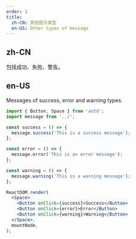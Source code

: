 ```yaml
---
order: 1
title:
  zh-CN: 其他提示类型
  en-US: Other types of message
---
```


## zh-CN

包括成功、失败、警告。

## en-US

Messages of success, error and warning types.

```jsx
import { Button, Space } from 'antd';
import message from '../';

const success = () => {
  message.success('This is a success message');
};

const error = () => {
  message.error('This is an error message');
};

const warning = () => {
  message.warning('This is a warning message');
};

ReactDOM.render(
  <Space>
    <Button onClick={success}>Success</Button>
    <Button onClick={error}>Error</Button>
    <Button onClick={warning}>Warning</Button>
  </Space>,
  mountNode,
);
```
